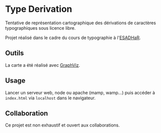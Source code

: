 # Type Derivation

Tentative de représentation cartographique des dérivations de caractères typographiques sous licence libre.

Projet réalisé dans le cadre du cours de typographie à l'[ESADHaR](http://www.esadhar.fr).

## Outils

La carte a été réalisé avec [GraphViz](http://graphviz.org/).

## Usage

Lancer un serveur web, node ou apache (mamp, wamp…) puis accéder à `index.html` via `localhost` dans le navigateur.

## Collaboration

Ce projet est non exhaustif et ouvert aux collaborations.
